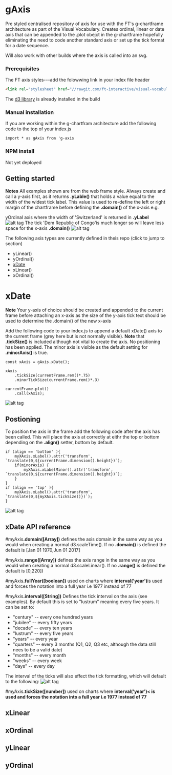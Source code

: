 # gAxis

Pre styled centralised repository of axis for use with the FT's g-chartframe architecture as part of the Visual Vocabulary. Creates ordinal, linear or date axis that can be appended to the .plot obejct in the g-chartframe hopefully eliminating the need to code another standard axis or set up the tick format for a date sequence.

Will also work with other builds where the axis is called into an svg.

### Prerequisites
The FT axis styles---add the folowwing link in your index file header

``` html
<link rel="stylesheet" href="//rawgit.com/ft-interactive/visual-vocabulary-templates/master/styles.css">
```
The [d3 library](https://d3js.org/) is already installed in the build

### Manual installation

If you are working within the g-chartfram architecture add the following code to the top of your index.js


```
import * as gAxis from 'g-axis
```

### NPM install
Not yet deployed

## Getting started

<b>Notes</b> All examples shown are from the web frame style. Always create and call a y-axis first, as it returms <b>.yLable()</b> that holds a value equal to the width of the widest tick label. This value is used to re-define the left or right margin of the chartframe before defining the <b>.domain()</b> of the x-axis e.g.

yOrdinal axis where the width of 'Switzerland' is returned in <b>.yLabel</b>
![alt tag](https://github.com/ft-interactive/g-axis/blob/master/images/yLabel-large.png)
The tick 'Dem Republic of Congo'is much longer so will leave less space for the x-axis <b>.domain()</b>
![alt tag](https://github.com/ft-interactive/g-axis/blob/master/images/yLabel-small.png)

The following axis types are currently defined in theis repo (click to jump to section)

* yLinear()
* yOrdinal()
* [xDate](#-xdate)
* xLinear()
* xOrdinal()

# xDate

<b>Note</b> Your y-axis of choice should be created and appended to the current frame before attaching an x-axis as the size of the y-axis tick text should be used to determine the .domain() of the new x-axis

Add the following code to your index.js to append a default xDate() axis to the current frame (grey here but is not normally visible). <b>Note</b> that <b>.tickSize()</b> is included although not vital to create the axis. No positioning has been applied. The minor axis is visible as the default setting for <b>.minorAxis() </b>is true.

```
const xAxis = gAxis.xDate();

xAxis
	.tickSize(currentFrame.rem()*.75)
	.minorTickSize(currentFrame.rem()*.3)

currentFrame.plot()
	.call(xAxis);
```
![alt tag](https://github.com/ft-interactive/g-axis/blob/master/images/xDate-default.png)

## Postioning

To position the axis in the frame add the following code after the axis has been called. This will place the axis at correctly at eithr the top or bottom depending on the <b>.align()</b> setter, bottom by default.

```
if (align == 'bottom' ){
    myXAxis.xLabel().attr('transform', `translate(0,${currentFrame.dimension().height})`);
    if(minorAxis) {
        myXAxis.xLabelMinor().attr('transform', `translate(0,${currentFrame.dimension().height})`);
    }
}
if (align == 'top' ){
    myXAxis.xLabel().attr('transform', `translate(0,${myXAxis.tickSize()})`);
}
```
![alt tag](https://github.com/ft-interactive/g-axis/blob/master/images/xDate-default-bottom.png)

## xDate API reference

#myAxis<b>.domain([Array])</b> defines the axis domain in the same way as you would when creating a normal d3.scaleTime(). If no <b>.domain()</b> is defined the default is [Jan 01 1970,Jun 01 2017]

#myAxis<b>.range([Array])</b> defines the axis  range in the same way as you would when creating a normal d3.scaleLinear(). If no <b>.range()</b> is defined the default is [0,220])

#myAxis<b>.fullYear([boolean])</b> used on charts where <b>interval('year')</b>is used and forces the notation into a full year i.e 1977 instead of 77

#myAxis<b>.interval([String])</b> Defines the tick interval on the axis (see examples). By default this is set to "lustrum" meaning every five years. It can be set to:
 * "century" -- every one hundred years
 * "jubilee" -- every fifty years
 * "decade" -- every ten years
 * "lustrum" -- every five years
 * "years" -- every year
 * "quarters" -- every 3 months (Q1, Q2, Q3 etc, although the data still nees to be a valid date)
 * "months" -- every month
 * "weeks" -- every week
 * "days" -- every day

 The interval of the ticks will also effect the tick formatting, which will default to the following:
 ![alt tag](https://github.com/ft-interactive/g-axis/blob/master/images/xDate-tick-format.png)

 #myAxis<b>.tickSize([number])</b> used on charts where <b>interval('year')< is used and forces the notation into a full year i.e 1977 instead of 77




## xLinear

## xOrdinal

## yLinear

## yOrdinal


